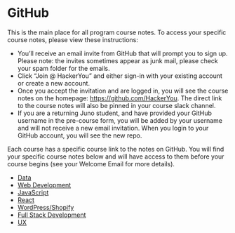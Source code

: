 # GitHub

This is the main place for all program course notes. To access your specific course notes, please view these instructions:
- You’ll receive an email invite from GitHub that will prompt you to sign up. Please note: the invites sometimes appear as junk mail, please check your spam folder for the emails.
- Click “Join @ HackerYou” and either sign-in with your existing account or create a new account. 
- Once you accept the invitation and are logged in, you will see the course notes on the homepage: https://github.com/HackerYou. The direct link to the course notes will also be pinned in your course slack channel. 
- If you are a returning Juno student, and have provided your GitHub username in the pre-course form, you will be added by your username and will not receive a new email invitation. When you login to your GitHub account, you will see the new repo.

Each course has a specific course link to the notes on GitHub. You will find your specific course notes below and will have access to them before your course begins (see your Welcome Email for more details).

- [Data](https://github.com/HackerYou/con-ed-data-foundations)
- [Web Development](https://github.com/HackerYou/con-ed-web-dev)
- [JavaScript](https://github.com/HackerYou/con-ed-javascript)
- [React](https://github.com/HackerYou/con-ed-react)
- [WordPress/Shopify](https://github.com/HackerYou/con-ed-custom-themes)
- [Full Stack Development](https://github.com/HackerYou/con-ed-full-stack)
- [UX](https://github.com/HackerYou/con-ed-ux)
